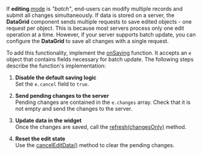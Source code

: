 If **editing**.[mode](/Documentation/ApiReference/UI_Widgets/dxDataGrid/Configuration/editing/#mode) is *"batch"*, end-users can modify multiple records and submit all changes simultaneously. If data is stored on a server, the **DataGrid** component sends multiple requests to save edited objects - one request per object. This is because most servers process only one edit operation at a time. However, if your server supports batch update, you can configure the **DataGrid** to save all changes with a single request.

To add this functionality, implement the [onSaving](/Documentation/ApiReference/UI_Widgets/dxDataGrid/Configuration/#onSaving) function. It accepts an `e` object that contains fields necessary for batch update. The following steps describe the function's implementation:

1. **Disable the default saving logic**                       
Set the `e.cancel` field to `true`.

2. **Send pending changes to the server**              
Pending changes are contained in the `e.changes` array. Check that it is not empty and send the changes to the server.

3. **Update data in the widget**            
Once the changes are saved, call the [refresh(changesOnly)](/Documentation/ApiReference/UI_Widgets/dxDataGrid/Methods/#refreshchangesOnly) method.

4. **Reset the edit state**           
Use the [cancelEditData()](/Documentation/ApiReference/UI_Widgets/dxDataGrid/Methods/#cancelEditData) method to clear the pending changes.
